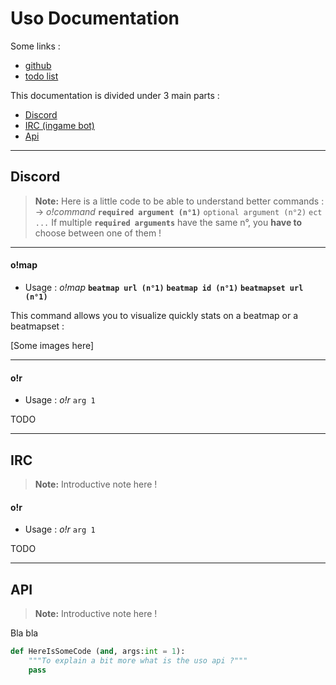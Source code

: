 
Uso Documentation
================

Some links :
- [github](https://github.com/Renondedju/Uso_Bot_V2.0)
- [todo list](TODO.md)

This documentation is divided under 3 main parts :

 - [Discord](#discord)
 - [IRC (ingame bot)](#irc)
 - [Api](#api)

-----

## Discord ##

> **Note:**
>  Here is a little code to be able to understand better commands :
>  -> *o!command* **``required argument (n°1)``** ``optional argument (n°2)`` ``ect ...``
> If multiple **``required arguments``** have the same n°, you __have to__ choose between one of them ! 

-----

#### o!map ####
 - Usage : *o!map* **``beatmap url (n°1)``** **``beatmap id (n°1)``** **``beatmapset url (n°1)``**

This command allows you to visualize quickly stats on a beatmap or a beatmapset :

[Some images here]

-----

#### o!r ####

 - Usage : *o!r* ``arg 1``

TODO

-----

## IRC ##

> **Note:**
> Introductive note here !

#### o!r ####

 - Usage : *o!r* ``arg 1``

TODO

-----

## API ##

> **Note:**
> Introductive note here !

Bla bla

```Python
def HereIsSomeCode (and, args:int = 1):
	"""To explain a bit more what is the uso api ?"""
	pass
```
